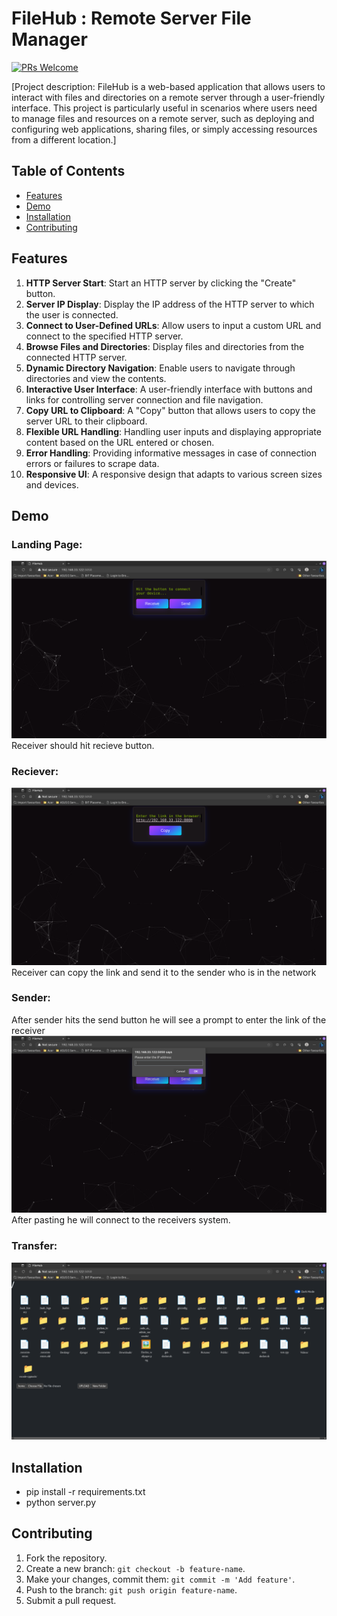 # FileHub : Remote Server File Manager

[![PRs Welcome](https://img.shields.io/badge/PRs-welcome-brightgreen.svg)](CONTRIBUTING.md)


[Project description: FileHub is a web-based application that allows users to interact with files and directories on a remote server through a user-friendly interface. This project is particularly useful in scenarios where users need to manage files and resources on a remote server, such as deploying and configuring web applications, sharing files, or simply accessing resources from a different location.]

## Table of Contents
- [Features](#features)
- [Demo](#demo)
- [Installation](#installation)
- [Contributing](#contributing)
  

## Features


1. **HTTP Server Start**: Start an HTTP server by clicking the "Create" button.
2. **Server IP Display**: Display the IP address of the HTTP server to which the user is connected.
3. **Connect to User-Defined URLs**: Allow users to input a custom URL and connect to the specified HTTP server.
4. **Browse Files and Directories**: Display files and directories from the connected HTTP server.
5. **Dynamic Directory Navigation**: Enable users to navigate through directories and view the contents.
6. **Interactive User Interface**: A user-friendly interface with buttons and links for controlling server connection and file navigation.
7. **Copy URL to Clipboard**: A "Copy" button that allows users to copy the server URL to their clipboard.
8. **Flexible URL Handling**: Handling user inputs and displaying appropriate content based on the URL entered or chosen.
9. **Error Handling**: Providing informative messages in case of connection errors or failures to scrape data.
10. **Responsive UI**: A responsive design that adapts to various screen sizes and devices. 


## Demo
### Landing Page:
![Landin Page](https://github.com/Mathii0402/FileHub/blob/main/demo%20/screenshot1.png)
Receiver should hit recieve button.
### Reciever:
![Receiver](https://github.com/Mathii0402/FileHub/blob/main/demo%20/screenshot2.png)
Receiver can copy the link and send it to the sender who is in the network
### Sender:
After sender hits the send button he will see a prompt to enter the link of the receiver
![Paste in the prompt](https://github.com/Mathii0402/FileHub/blob/main/demo%20/screenshot3.png)
After pasting he will connect to the receivers system.
### Transfer:
![Upload using upload button](https://github.com/Mathii0402/FileHub/blob/main/demo%20/screenshot4.png)


## Installation


- pip install -r requirements.txt
- python server.py


## Contributing
1. Fork the repository.
2. Create a new branch: `git checkout -b feature-name`.
3. Make your changes, commit them: `git commit -m 'Add feature'`.
4. Push to the branch: `git push origin feature-name`.
5. Submit a pull request.
